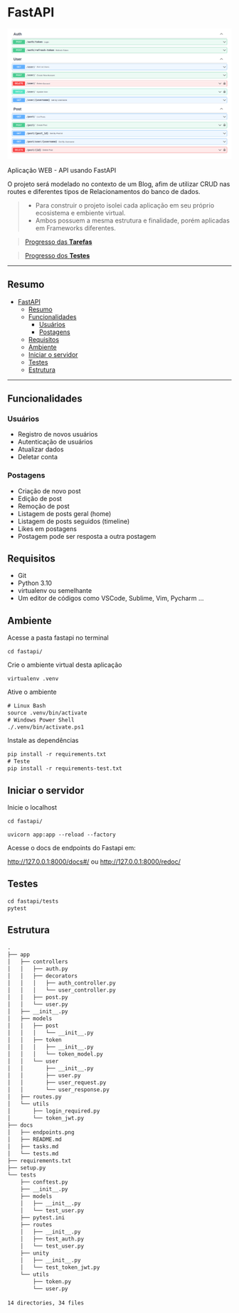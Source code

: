 # FastAPI


![](endpoints.png)

Aplicação WEB - API usando FastAPI

O projeto será modelado no contexto de um Blog, afim de utilizar CRUD nas routes e diferentes tipos de Relacionamentos do banco de dados.

> - Para construir o projeto isolei cada aplicação em seu próprio ecosistema e embiente virtual. 
> - Ambos possuem a mesma estrutura e finalidade, porém aplicadas em Frameworks diferentes.

> [Progresso das **Tarefas**](tasks.md)

> [Progresso dos **Testes**](tests.md)

---
## Resumo 
- [FastAPI](#fastapi)
  - [Resumo](#resumo)
  - [Funcionalidades](#funcionalidades)
    - [Usuários](#usuários)
    - [Postagens](#postagens)
  - [Requisitos](#requisitos)
  - [Ambiente](#ambiente)
  - [Iniciar o servidor](#iniciar-o-servidor)
  - [Testes](#testes)
  - [Estrutura](#estrutura)
---

## Funcionalidades

### Usuários

- Registro de novos usuários
- Autenticação de usuários
- Atualizar dados
- Deletar conta

### Postagens

- Criação de novo post
- Edição de post
- Remoção de post
- Listagem de posts geral (home)
- Listagem de posts seguidos (timeline)
- Likes em postagens
- Postagem pode ser resposta a outra postagem


## Requisitos

- Git
- Python 3.10
- virtualenv ou semelhante
- Um editor de códigos como VSCode, Sublime, Vim, Pycharm ...


## Ambiente

Acesse a pasta fastapi no terminal

```console
cd fastapi/
```

Crie o ambiente virtual desta aplicação

```console
virtualenv .venv
```

Ative o ambiente 

```console
# Linux Bash
source .venv/bin/activate
# Windows Power Shell
./.venv/bin/activate.ps1
```

Instale as dependências

```console
pip install -r requirements.txt
# Teste
pip install -r requirements-test.txt
```

## Iniciar o servidor

Inicie o localhost

```console
cd fastapi/
```

```console
uvicorn app:app --reload --factory
```

Acesse o docs de endpoints do Fastapi em:

http://127.0.0.1:8000/docs#/ ou http://127.0.0.1:8000/redoc/


## Testes

```console
cd fastapi/tests
pytest
```

## Estrutura

```console
.
├── app
│   ├── controllers
│   │   ├── auth.py
│   │   ├── decorators
│   │   │   ├── auth_controller.py
│   │   │   └── user_controller.py
│   │   ├── post.py
│   │   └── user.py
│   ├── __init__.py
│   ├── models
│   │   ├── post
│   │   │   └── __init__.py
│   │   ├── token
│   │   │   ├── __init__.py
│   │   │   └── token_model.py
│   │   └── user
│   │       ├── __init__.py
│   │       ├── user.py
│   │       ├── user_request.py
│   │       └── user_response.py
│   ├── routes.py
│   └── utils
│       ├── login_required.py
│       └── token_jwt.py
├── docs
│   ├── endpoints.png
│   ├── README.md
│   ├── tasks.md
│   └── tests.md
├── requirements.txt
├── setup.py
└── tests
    ├── conftest.py
    ├── __init__.py
    ├── models
    │   ├── __init__.py
    │   └── test_user.py
    ├── pytest.ini
    ├── routes
    │   ├── __init__.py
    │   ├── test_auth.py
    │   └── test_user.py
    ├── unity
    │   ├── __init__.py
    │   └── test_token_jwt.py
    └── utils
        ├── token.py
        └── user.py

14 directories, 34 files
```
